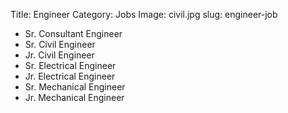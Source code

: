 Title: Engineer
Category: Jobs
Image: civil.jpg
slug: engineer-job

- Sr. Consultant Engineer
- Sr. Civil Engineer
- Jr. Civil Engineer
- Sr. Electrical Engineer
- Jr. Electrical Engineer
- Sr. Mechanical Engineer
- Jr. Mechanical Engineer